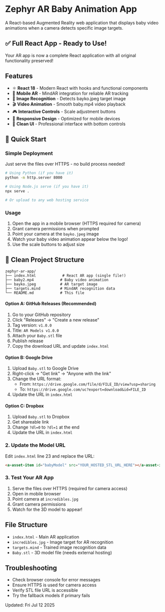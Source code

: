 # Zephyr AR Baby Animation App

A React-based Augmented Reality web application that displays baby video animations when a camera detects specific image targets.

## ✅ Full React App - Ready to Use!
Your AR app is now a complete React application with all original functionality preserved!

## Features
- ⚛️ **React 18** - Modern React with hooks and functional components
- 📱 **Mobile AR** - MindAR integration for reliable AR tracking
- 🎯 **Image Recognition** - Detects bayko.jpeg target image
- 🎬 **Video Animation** - Smooth baby.mp4 video playback
- 🎮 **Interactive Controls** - Scale adjustment buttons
- 📱 **Responsive Design** - Optimized for mobile devices
- 🎨 **Clean UI** - Professional interface with bottom controls

## 🚀 Quick Start

### Simple Deployment
Just serve the files over HTTPS - no build process needed!

```bash
# Using Python (if you have it)
python -m http.server 8000

# Using Node.js serve (if you have it)
npx serve .

# Or upload to any web hosting service
```

### Usage
1. Open the app in a mobile browser (HTTPS required for camera)
2. Grant camera permissions when prompted
3. Point your camera at the `bayko.jpeg` image
4. Watch your baby video animation appear below the logo!
5. Use the scale buttons to adjust size

## 📁 Clean Project Structure
```
zephyr-ar-app/
├── index.html            # React AR app (single file!)
├── baby2.mp4            # Baby video animation
├── bayko.jpeg           # AR target image
├── targets.mind         # MindAR recognition data
└── README.md            # This file
```

#### Option A: GitHub Releases (Recommended)
1. Go to your GitHub repository
2. Click "Releases" → "Create a new release"
3. Tag version: `v1.0.0`
4. Title: `AR Models v1.0.0`
5. Attach your `Baby.stl` file
6. Publish release
7. Copy the download URL and update `index.html`

#### Option B: Google Drive
1. Upload `Baby.stl` to Google Drive
2. Right-click → "Get link" → "Anyone with the link"
3. Change the URL format:
   - From: `https://drive.google.com/file/d/FILE_ID/view?usp=sharing`
   - To: `https://drive.google.com/uc?export=download&id=FILE_ID`
4. Update the URL in `index.html`

#### Option C: Dropbox
1. Upload `Baby.stl` to Dropbox
2. Get shareable link
3. Change `?dl=0` to `?dl=1` at the end
4. Update the URL in `index.html`

### 2. Update the Model URL
Edit `index.html` line 23 and replace the URL:
```html
<a-asset-item id="babyModel" src="YOUR_HOSTED_STL_URL_HERE"></a-asset-item>
```

### 3. Test Your AR App
1. Serve the files over HTTPS (required for camera access)
2. Open in mobile browser
3. Point camera at `incredibles.jpg`
4. Grant camera permissions
5. Watch for the 3D model to appear!

## File Structure
- `index.html` - Main AR application
- `incredibles.jpg` - Image target for AR recognition
- `targets.mind` - Trained image recognition data
- `Baby.stl` - 3D model file (needs external hosting)

## Troubleshooting
- Check browser console for error messages
- Ensure HTTPS is used for camera access
- Verify STL file URL is accessible
- Try the fallback models if primary fails

Updated: Fri Jul 12 2025
